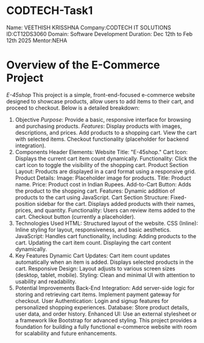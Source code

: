 # CODTECH-Task1
Name: VEETHISH KRISSHNA 
Company:CODTECH IT SOLUTIONS
ID:CT12DS3060
Domain: Software Development 
Duration: Dec 12th to Feb 12th 2025
Mentor:NEHA


# Overview of the E-Commerce Project

*E-45shop*
This project is a simple, front-end-focused e-commerce website designed to showcase products, allow users to add items to their cart, and proceed to checkout. Below is a detailed breakdown:

1. Objective
*Purpose*: Provide a basic, responsive interface for browsing and purchasing products.
*Features*:
Display products with images, descriptions, and prices.
Add products to a shopping cart.
View the cart with selected items.
Checkout functionality (placeholder for backend integration).
2. Components
Header
Elements:
Website Title: "E-45shop."
Cart Icon: Displays the current cart item count dynamically.
Functionality:
Click the cart icon to toggle the visibility of the shopping cart.
Product Section
Layout:
Products are displayed in a card format using a responsive grid.
Product Details:
Image: Placeholder image for products.
Title: Product name.
Price: Product cost in Indian Rupees.
Add-to-Cart Button: Adds the product to the shopping cart.
Features:
Dynamic addition of products to the cart using JavaScript.
Cart Section
Structure:
Fixed-position sidebar for the cart.
Displays added products with their names, prices, and quantity.
Functionality:
Users can review items added to the cart.
Checkout button (currently a placeholder).
3. Technologies Used
HTML:
Structured layout of the website.
CSS (Inline):
Inline styling for layout, responsiveness, and basic aesthetics.
JavaScript:
Handles cart functionality, including:
Adding products to the cart.
Updating the cart item count.
Displaying the cart content dynamically.
4. Key Features
Dynamic Cart Updates:
Cart item count updates automatically when an item is added.
Displays selected products in the cart.
Responsive Design:
Layout adjusts to various screen sizes (desktop, tablet, mobile).
Styling:
Clean and minimal UI with attention to usability and readability.
5. Potential Improvements
Back-End Integration:
Add server-side logic for storing and retrieving cart items.
Implement payment gateway for checkout.
User Authentication:
Login and signup features for personalized shopping experiences.
Database:
Store product details, user data, and order history.
Enhanced UI:
Use an external stylesheet or a framework like Bootstrap for advanced styling.
This project provides a foundation for building a fully functional e-commerce website with room for scalability and future enhancements.







